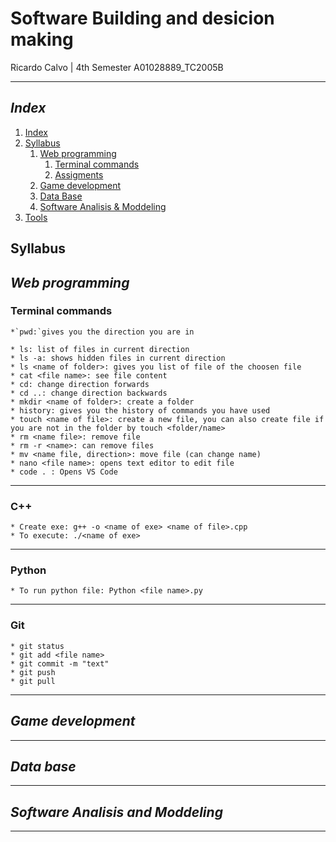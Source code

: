 # Software Building and desicion making

Ricardo Calvo | 4th Semester
A01028889_TC2005B

---

## _Index_

1. [Index](#index)
2. [Syllabus](#syllabus)
    1. [Web programming](#web-programming)
        1. [Terminal commands](#terminal-commands)
        100. [Assigments](Web/README.md)
    2. [Game development](#game-development)
    3. [Data Base](#data-base)
    4. [Software Analisis & Moddeling](#software-analisis-and-moddeling)
3. [Tools](#tools)


## Syllabus

## **_Web programming_**

### **Terminal commands**

    *`pwd:`gives you the direction you are in

    * ls: list of files in current direction
    * ls -a: shows hidden files in current direction
    * ls <name of folder>: gives you list of file of the choosen file 
    * cat <file name>: see file content
    * cd: change direction forwards
    * cd ..: change direction backwards
    * mkdir <name of folder>: create a folder
    * history: gives you the history of commands you have used
    * touch <name of file>: create a new file, you can also create file if you are not in the folder by touch <folder/name>
    * rm <name file>: remove file
    * rm -r <name>: can remove files
    * mv <name file, direction>: move file (can change name)
    * nano <file name>: opens text editor to edit file
    * code . : Opens VS Code

---
### C++

    * Create exe: g++ -o <name of exe> <name of file>.cpp
    * To execute: ./<name of exe>

---
### Python 

    * To run python file: Python <file name>.py

---
### Git 

    * git status
    * git add <file name>
    * git commit -m "text"
    * git push
    * git pull

---

## **_Game development_**

---

## **_Data base_**

---

## **_Software Analisis and Moddeling_**

---


